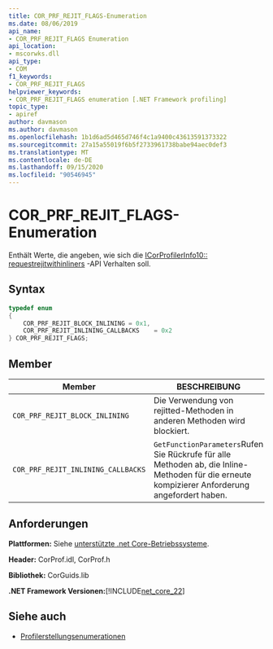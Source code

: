 ```yaml
---
title: COR_PRF_REJIT_FLAGS-Enumeration
ms.date: 08/06/2019
api_name:
- COR_PRF_REJIT_FLAGS Enumeration
api_location:
- mscorwks.dll
api_type:
- COM
f1_keywords:
- COR_PRF_REJIT_FLAGS
helpviewer_keywords:
- COR_PRF_REJIT_FLAGS enumeration [.NET Framework profiling]
topic_type:
- apiref
author: davmason
ms.author: davmason
ms.openlocfilehash: 1b1d6ad5d465d746f4c1a9400c43613591373322
ms.sourcegitcommit: 27a15a55019f6b5f2733961738babe94aec0def3
ms.translationtype: MT
ms.contentlocale: de-DE
ms.lasthandoff: 09/15/2020
ms.locfileid: "90546945"
---
```

# <a name="cor_prf_rejit_flags-enumeration"></a>COR_PRF_REJIT_FLAGS-Enumeration
Enthält Werte, die angeben, wie sich die [ICorProfilerInfo10:: requestrejitwithinliners](icorprofilerinfo10-requestrejitwithinliners-method.md) -API Verhalten soll.  
  
## <a name="syntax"></a>Syntax  
  
```cpp  
typedef enum  
{
    COR_PRF_REJIT_BLOCK_INLINING = 0x1,
    COR_PRF_REJIT_INLINING_CALLBACKS    = 0x2
} COR_PRF_REJIT_FLAGS;  
```  
  
## <a name="members"></a>Member  
  
|Member|BESCHREIBUNG|  
|------------|-----------------|  
|`COR_PRF_REJIT_BLOCK_INLINING`| Die Verwendung von rejitted-Methoden in anderen Methoden wird blockiert. |  
|`COR_PRF_REJIT_INLINING_CALLBACKS`| `GetFunctionParameters`Rufen Sie Rückrufe für alle Methoden ab, die Inline-Methoden für die erneute kompizierer Anforderung angefordert haben. |  

## <a name="requirements"></a>Anforderungen  
 **Plattformen:** Siehe [unterstützte .net Core-Betriebssysteme](../../../core/install/windows.md?pivots=os-windows).  
  
 **Header:** CorProf.idl, CorProf.h  
  
 **Bibliothek:** CorGuids.lib  
  
 **.NET Framework Versionen:**[!INCLUDE[net_core_22](../../../../includes/net-core-22-md.md)]
  
## <a name="see-also"></a>Siehe auch

- [Profilerstellungsenumerationen](profiling-enumerations.md)

